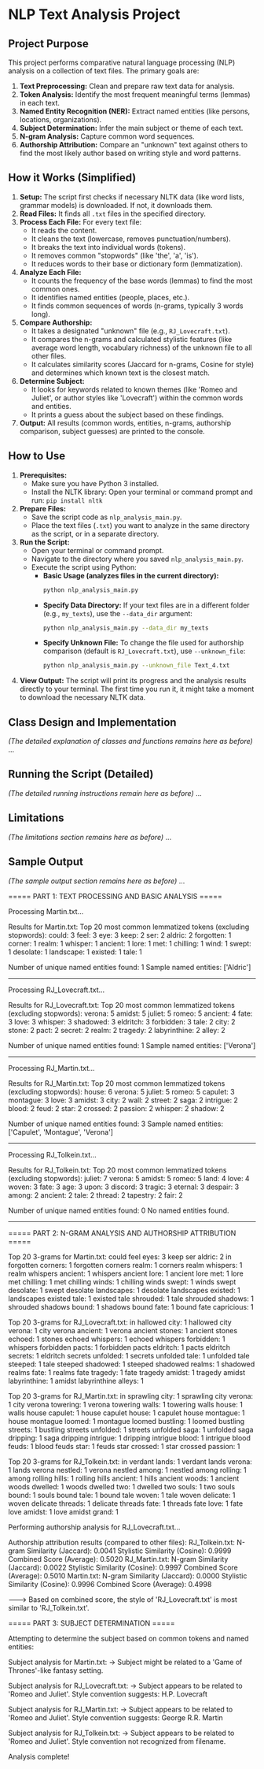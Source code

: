 # NLP Text Analysis Project

## Project Purpose

This project performs comparative natural language processing (NLP) analysis on a collection of text files. The primary goals are:

1.  **Text Preprocessing:** Clean and prepare raw text data for analysis.
2.  **Token Analysis:** Identify the most frequent meaningful terms (lemmas) in each text.
3.  **Named Entity Recognition (NER):** Extract named entities (like persons, locations, organizations).
4.  **Subject Determination:** Infer the main subject or theme of each text.
5.  **N-gram Analysis:** Capture common word sequences.
6.  **Authorship Attribution:** Compare an "unknown" text against others to find the most likely author based on writing style and word patterns.

## How it Works (Simplified)

1.  **Setup:** The script first checks if necessary NLTK data (like word lists, grammar models) is downloaded. If not, it downloads them.
2.  **Read Files:** It finds all `.txt` files in the specified directory.
3.  **Process Each File:** For every text file:
    *   It reads the content.
    *   It cleans the text (lowercase, removes punctuation/numbers).
    *   It breaks the text into individual words (tokens).
    *   It removes common "stopwords" (like 'the', 'a', 'is').
    *   It reduces words to their base or dictionary form (lemmatization).
4.  **Analyze Each File:**
    *   It counts the frequency of the base words (lemmas) to find the most common ones.
    *   It identifies named entities (people, places, etc.).
    *   It finds common sequences of words (n-grams, typically 3 words long).
5.  **Compare Authorship:**
    *   It takes a designated "unknown" file (e.g., `RJ_Lovecraft.txt`).
    *   It compares the n-grams and calculated stylistic features (like average word length, vocabulary richness) of the unknown file to all other files.
    *   It calculates similarity scores (Jaccard for n-grams, Cosine for style) and determines which known text is the closest match.
6.  **Determine Subject:**
    *   It looks for keywords related to known themes (like 'Romeo and Juliet', or author styles like 'Lovecraft') within the common words and entities.
    *   It prints a guess about the subject based on these findings.
7.  **Output:** All results (common words, entities, n-grams, authorship comparison, subject guesses) are printed to the console.

## How to Use

1.  **Prerequisites:**
    *   Make sure you have Python 3 installed.
    *   Install the NLTK library: Open your terminal or command prompt and run: `pip install nltk`
2.  **Prepare Files:**
    *   Save the script code as `nlp_analysis_main.py`.
    *   Place the text files (`.txt`) you want to analyze in the same directory as the script, or in a separate directory.
3.  **Run the Script:**
    *   Open your terminal or command prompt.
    *   Navigate to the directory where you saved `nlp_analysis_main.py`.
    *   Execute the script using Python:
        *   **Basic Usage (analyzes files in the current directory):**
            ```bash
            python nlp_analysis_main.py
            ```
        *   **Specify Data Directory:** If your text files are in a different folder (e.g., `my_texts`), use the `--data_dir` argument:
            ```bash
            python nlp_analysis_main.py --data_dir my_texts
            ```
        *   **Specify Unknown File:** To change the file used for authorship comparison (default is `RJ_Lovecraft.txt`), use `--unknown_file`:
            ```bash
            python nlp_analysis_main.py --unknown_file Text_4.txt
            ```
4.  **View Output:** The script will print its progress and the analysis results directly to your terminal. The first time you run it, it might take a moment to download the necessary NLTK data.

## Class Design and Implementation

*(The detailed explanation of classes and functions remains here as before)*
...

## Running the Script (Detailed)

*(The detailed running instructions remain here as before)*
...

## Limitations

*(The limitations section remains here as before)*
...

## Sample Output

*(The sample output section remains here as before)*
...

===== PART 1: TEXT PROCESSING AND BASIC ANALYSIS =====

Processing Martin.txt...

Results for Martin.txt:
Top 20 most common lemmatized tokens (excluding stopwords):
  could: 3
  feel: 3
  eye: 3
  keep: 2
  ser: 2
  aldric: 2
  forgotten: 1
  corner: 1
  realm: 1
  whisper: 1
  ancient: 1
  lore: 1
  met: 1
  chilling: 1
  wind: 1
  swept: 1
  desolate: 1
  landscape: 1
  existed: 1
  tale: 1

Number of unique named entities found: 1
Sample named entities: ['Aldric']

--------------------------------------------------
Processing RJ_Lovecraft.txt...

Results for RJ_Lovecraft.txt:
Top 20 most common lemmatized tokens (excluding stopwords):
  verona: 5
  amidst: 5
  juliet: 5
  romeo: 5
  ancient: 4
  fate: 3
  love: 3
  whisper: 3
  shadowed: 3
  eldritch: 3
  forbidden: 3
  tale: 2
  city: 2
  stone: 2
  pact: 2
  secret: 2
  realm: 2
  tragedy: 2
  labyrinthine: 2
  alley: 2

Number of unique named entities found: 1
Sample named entities: ['Verona']

--------------------------------------------------
Processing RJ_Martin.txt...

Results for RJ_Martin.txt:
Top 20 most common lemmatized tokens (excluding stopwords):
  house: 6
  verona: 5
  juliet: 5
  romeo: 5
  capulet: 3
  montague: 3
  love: 3
  amidst: 3
  city: 2
  wall: 2
  street: 2
  saga: 2
  intrigue: 2
  blood: 2
  feud: 2
  star: 2
  crossed: 2
  passion: 2
  whisper: 2
  shadow: 2

Number of unique named entities found: 3
Sample named entities: ['Capulet', 'Montague', 'Verona']

--------------------------------------------------
Processing RJ_Tolkein.txt...

Results for RJ_Tolkein.txt:
Top 20 most common lemmatized tokens (excluding stopwords):
  juliet: 7
  verona: 5
  amidst: 5
  romeo: 5
  land: 4
  love: 4
  woven: 3
  fate: 3
  age: 3
  upon: 3
  discord: 3
  tragic: 3
  eternal: 3
  despair: 3
  among: 2
  ancient: 2
  tale: 2
  thread: 2
  tapestry: 2
  fair: 2

Number of unique named entities found: 0
  No named entities found.

--------------------------------------------------

===== PART 2: N-GRAM ANALYSIS AND AUTHORSHIP ATTRIBUTION =====


Top 20 3-grams for Martin.txt:
  could feel eyes: 3
  keep ser aldric: 2
  in forgotten corners: 1
  forgotten corners realm: 1
  corners realm whispers: 1
  realm whispers ancient: 1
  whispers ancient lore: 1
  ancient lore met: 1
  lore met chilling: 1
  met chilling winds: 1
  chilling winds swept: 1
  winds swept desolate: 1
  swept desolate landscapes: 1
  desolate landscapes existed: 1
  landscapes existed tale: 1
  existed tale shrouded: 1
  tale shrouded shadows: 1
  shrouded shadows bound: 1
  shadows bound fate: 1
  bound fate capricious: 1

Top 20 3-grams for RJ_Lovecraft.txt:
  in hallowed city: 1
  hallowed city verona: 1
  city verona ancient: 1
  verona ancient stones: 1
  ancient stones echoed: 1
  stones echoed whispers: 1
  echoed whispers forbidden: 1
  whispers forbidden pacts: 1
  forbidden pacts eldritch: 1
  pacts eldritch secrets: 1
  eldritch secrets unfolded: 1
  secrets unfolded tale: 1
  unfolded tale steeped: 1
  tale steeped shadowed: 1
  steeped shadowed realms: 1
  shadowed realms fate: 1
  realms fate tragedy: 1
  fate tragedy amidst: 1
  tragedy amidst labyrinthine: 1
  amidst labyrinthine alleys: 1

Top 20 3-grams for RJ_Martin.txt:
  in sprawling city: 1
  sprawling city verona: 1
  city verona towering: 1
  verona towering walls: 1
  towering walls house: 1
  walls house capulet: 1
  house capulet house: 1
  capulet house montague: 1
  house montague loomed: 1
  montague loomed bustling: 1
  loomed bustling streets: 1
  bustling streets unfolded: 1
  streets unfolded saga: 1
  unfolded saga dripping: 1
  saga dripping intrigue: 1
  dripping intrigue blood: 1
  intrigue blood feuds: 1
  blood feuds star: 1
  feuds star crossed: 1
  star crossed passion: 1

Top 20 3-grams for RJ_Tolkein.txt:
  in verdant lands: 1
  verdant lands verona: 1
  lands verona nestled: 1
  verona nestled among: 1
  nestled among rolling: 1
  among rolling hills: 1
  rolling hills ancient: 1
  hills ancient woods: 1
  ancient woods dwelled: 1
  woods dwelled two: 1
  dwelled two souls: 1
  two souls bound: 1
  souls bound tale: 1
  bound tale woven: 1
  tale woven delicate: 1
  woven delicate threads: 1
  delicate threads fate: 1
  threads fate love: 1
  fate love amidst: 1
  love amidst grand: 1

Performing authorship analysis for RJ_Lovecraft.txt...

Authorship attribution results (compared to other files):
RJ_Tolkein.txt:
  N-gram Similarity (Jaccard): 0.0041
  Stylistic Similarity (Cosine): 0.9999
  Combined Score (Average): 0.5020
RJ_Martin.txt:
  N-gram Similarity (Jaccard): 0.0022
  Stylistic Similarity (Cosine): 0.9997
  Combined Score (Average): 0.5010
Martin.txt:
  N-gram Similarity (Jaccard): 0.0000
  Stylistic Similarity (Cosine): 0.9996
  Combined Score (Average): 0.4998

---> Based on combined score, the style of 'RJ_Lovecraft.txt' is most similar to 'RJ_Tolkein.txt'.

===== PART 3: SUBJECT DETERMINATION =====

Attempting to determine the subject based on common tokens and named entities:

Subject analysis for Martin.txt:
  -> Subject might be related to a 'Game of Thrones'-like fantasy setting.

Subject analysis for RJ_Lovecraft.txt:
  -> Subject appears to be related to 'Romeo and Juliet'.
     Style convention suggests: H.P. Lovecraft

Subject analysis for RJ_Martin.txt:
  -> Subject appears to be related to 'Romeo and Juliet'.
     Style convention suggests: George R.R. Martin

Subject analysis for RJ_Tolkein.txt:
  -> Subject appears to be related to 'Romeo and Juliet'.
     Style convention not recognized from filename.

Analysis complete!

